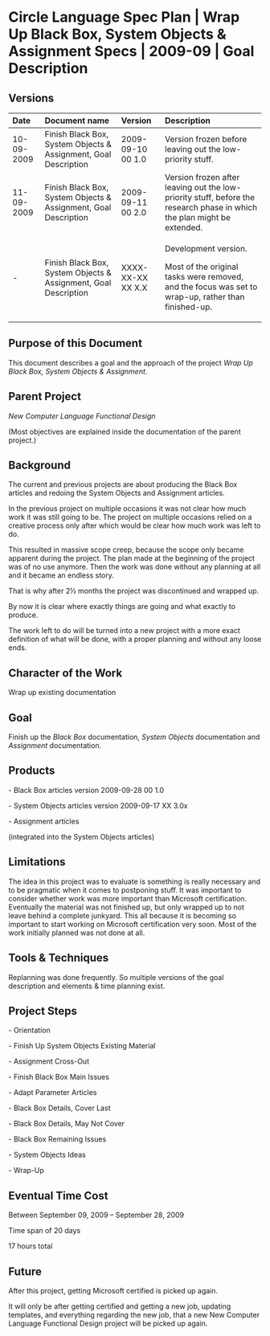 ﻿Circle Language Spec Plan | Wrap Up Black Box, System Objects & Assignment Specs | 2009-09 | Goal Description
============================================================================================================

Versions
---------

|Date|Document name|Version|Description|
| :- | :- | :- | :- |
|10-09-2009|Finish Black Box, System Objects & Assignment, Goal Description|2009-09-10 00  1.0|Version frozen before leaving out the low-priority stuff.|
|11-09-2009|Finish Black Box, System Objects & Assignment, Goal Description|2009-09-11 00  2.0|Version frozen after leaving out the low-priority stuff, before the research phase in which the plan might be extended.|
|-|Finish Black Box, System Objects & Assignment, Goal Description|XXXX-XX-XX XX  X.X|<p>Development version.</p><p>Most of the original tasks were removed, and the focus was set to wrap-up, rather than finished-up.</p>|


Purpose of this Document
------------------------

This document describes a goal and the approach of the project *Wrap Up Black Box, System Objects & Assignment*.


Parent Project
---------------

*New Computer Language Functional Design*

(Most objectives are explained inside the documentation of the parent project.)


Background
-----------

The current and previous projects are about producing the Black Box articles and redoing the System Objects and Assignment articles.

In the previous project on multiple occasions it was not clear how much work it was still going to be. The project on multiple occasions relied on a creative process only after which would be clear how much work was left to do.

This resulted in massive scope creep, because the scope only became apparent during the project. The plan made at the beginning of the project was of no use anymore. Then the work was done without any planning at all and it became an endless story.

That is why after 2½ months the project was discontinued and wrapped up.

By now it is clear where exactly things are going and what exactly to produce.

The work left to do will be turned into a new project with a more exact definition of what will be done, with a proper planning and without any loose ends.


Character of the Work
---------------------

Wrap up existing documentation


Goal
----

Finish up the *Black Box* documentation, *System Objects* documentation and *Assignment* documentation.


Products
--------

\- Black Box articles  version  2009-09-28 00  1.0

\- System Objects articles  version  2009-09-17 XX  3.0x

\- Assignment articles

(integrated into the System Objects articles)


Limitations
-----------

The idea in this project was to evaluate is something is really necessary and to be pragmatic when it comes to postponing stuff. It was important to consider whether work was more important than Microsoft certification. Eventually the material was not finished up, but only wrapped up to not leave behind a complete junkyard. This all because it is becoming so important to start working on Microsoft certification very soon. Most of the work initially planned was not done at all.


Tools & Techniques
------------------

Replanning was done frequently. So multiple versions of the goal description and elements & time planning exist.


Project Steps
--------------

\- Orientation

\- Finish Up System Objects Existing Material

\- Assignment Cross-Out

\- Finish Black Box Main Issues

\- Adapt Parameter Articles

\- Black Box Details, Cover Last

\- Black Box Details, May Not Cover

\- Black Box Remaining Issues

\- System Objects Ideas

\- Wrap-Up


Eventual Time Cost
------------------

Between September 09, 2009 – September 28, 2009 

Time span of 20 days

17 hours total


Future
------

After this project, getting Microsoft certified is picked up again.

It will only be after getting certified and getting a new job, updating templates, and everything regarding the new job, that a new New Computer Language Functional Design project will be picked up again.
